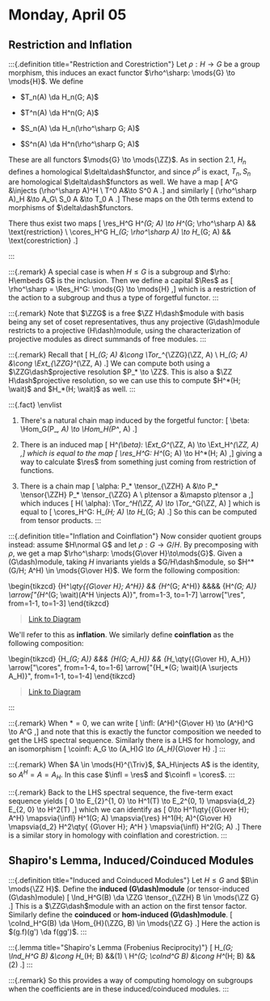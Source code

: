 # Monday, April 05

## Restriction and Inflation

:::{.definition title="Restriction and Corestriction"}
Let $\rho: H\to G$ be a group morphism, this induces an exact functor $\rho^\sharp: \mods{G} \to \mods{H}$.
We define

- $T_n(A) \da H_n(G; A)$
- $T^n(A) \da H^n(G; A)$

- $S_n(A) \da H_n(\rho^\sharp G; A)$
- $S^n(A) \da H^n(\rho^\sharp G; A)$

These are all functors $\mods{G} \to \mods{\ZZ}$.
As in section 2.1, $H_n$ defines a homological $\delta\dash$functor, and since $\rho^\sharp$ is exact, $T_n, S_n$ are homological $\delta\dash$functors as well.
We have a map 
\[
A^G &\injects (\rho^\sharp A)^H \\
T^0 A&\to S^0 A
.\]
and similarly
\[
(\rho^\sharp A)_H &\to A_G\\
S_0 A &\to T_0 A
.\] 
These maps on the 0th terms extend to morphisms of $\delta\dash$functors.

There thus exist two maps
\[
\res_H^G H^*(G; A) \to H^*(G; \rho^\sharp A) && \text{restriction} \\
\cores_H^G H_*(G; \rho^\sharp A) \to H_*(G; A) && \text{corestriction}
.\]

:::

:::{.remark}
A special case is when $H\leq G$ is a subgroup and $\rho: H\embeds G$ is the inclusion.
Then we define a capital $\Res$ as 
\[
\rho^\sharp = \Res_H^G: \mods{G} \to \mods{H}
,\]
which is a restriction of the action to a subgroup and thus a type of forgetful functor.
:::

:::{.remark}
Note that $\ZZG$ is a free $\ZZ H\dash$module with basis being any set of coset representatives, thus any projective \(G\dash\)module restricts to a projective \(H\dash\)module, using the characterization of projective modules as direct summands of free modules.
:::

:::{.remark}
Recall that 
\[
H_*(G; A) &\cong \Tor_*^{\ZZG}(\ZZ, A) \\
H_*(G; A) &\cong \Ext_{\ZZG}^*(\ZZ, A)
.\]
We can compute both using a $\ZZG\dash$projective resolution $P_* \to \ZZ$.
This is also a $\ZZ H\dash$projective resolution, so we can use this to compute $H^*(H; \wait)$ and $H_*(H; \wait)$ as well.
:::

:::{.fact}
\envlist

1. There's a natural chain map induced by the forgetful functor:
\[
\beta: \Hom_G(P_*, A) \to \Hom_H(P^*, A)
.\]

2. There is an induced map
\[
H^*(\beta): \Ext_G^*(\ZZ, A) \to \Ext_H^*(\ZZ, A)
,\]
which is equal to the map
\[
\res_H^G: H^*(G; A) \to H^*(H; A)
,\]
giving a way to calculate $\res$ from something just coming from restriction of functions.

3. There is a chain map 
\[
\alpha: P_* \tensor_{\ZZH} A &\to P_* \tensor{\ZZH} P_* \tensor_{\ZZG} A \\
p\tensor a &\mapsto p\tensor a
,\]
which induces
\[
H( \alpha): \Tor_*^H(\ZZ, A) \to \Tor_*^G(\ZZ, A)
\]
which is equal to
\[
\cores_H^G: H_*(H; A) \to H_*(G; A)
.\]
So this can be computed from tensor products.
:::

:::{.definition title="Inflation and Coinflation"}
Now consider quotient groups instead: assume $H\normal G$ and let $\rho:G\to G/H$.
By precomposing with $\rho$, we get a map $\rho^\sharp: \mods{G\over H}\to\mods{G}$.
Given a \(G\dash\)module, taking $H$ invariants yields a $G/H\dash$module, so $H^*(G/H; A^H) \in \mods{G\over H}$.
We form the following composition:

\begin{tikzcd}
	{H^*\qty{{G\over H}; A^H}} && {H^*(G; A^H)} &&&& {H^*(G; A)}
	\arrow["{H^*(G; \wait)(A^H \injects A)}", from=1-3, to=1-7]
	\arrow["\res", from=1-1, to=1-3]
\end{tikzcd}

> [Link to Diagram](https://q.uiver.app/?q=WzAsMyxbMCwwLCJIXipcXHF0eXt7R1xcb3ZlciBIfTsgQV5IfSJdLFsyLDAsIkheKihHOyBBXkgpIl0sWzYsMCwiSF4qKEc7IEEpIl0sWzEsMiwiSF4qKEc7IFxcd2FpdCkoQV5IIFxcaW5qZWN0cyBBKSJdLFswLDEsIlxccmVzIl1d)

We'll refer to this as **inflation**.
We similarly define **coinflation** as the following composition:

\begin{tikzcd}
	{H_*(G; A)} &&& {H(G; A_H)} && {H_*\qty{{G\over H}, A_H}}
	\arrow["\cores", from=1-4, to=1-6]
	\arrow["{H_*(G; \wait)(A \surjects A_H)}", from=1-1, to=1-4]
\end{tikzcd}

> [Link to Diagram](https://q.uiver.app/?q=WzAsMyxbMCwwLCJIXyooRzsgQSkiXSxbMywwLCJIKEc7IEFfSCkiXSxbNSwwLCJIXypcXHF0eXt7R1xcb3ZlciBIfSwgQV9IfSJdLFsxLDIsIlxcY29yZXMiXSxbMCwxLCJIXyooRzsgXFx3YWl0KShBIFxcc3VyamVjdHMgQV9IKSJdXQ==)

:::

:::{.remark}
When $*=0$, we can write 
\[
\infl: (A^H)^{G\over H} \to (A^H)^G \to A^G
,\]
and note that this is exactly the functor composition we needed to get the LHS spectral sequence.
Similarly there is a LHS for homology, and an isomorphism
\[
\coinfl: A_G \to (A_H)_G \to (A_H)_{G\over H}
.\]
:::

:::{.remark}
When $A \in \mods{H}^{\Triv}$, $A_H\injects A$ is the identity, so $A^H = A = A_H$.
In this case $\infl = \res$ and $\coinfl = \cores$.
:::

:::{.remark}
Back to the LHS spectral sequence, the five-term exact sequence yields
\[
0 \to E_{2}^{1, 0} \to H^1(T) \to E_2^{0, 1} \mapsvia{d_2} E_{2, 0} \to H^2(T)
,\]
which we can identify as 
\[
0\to H^1\qty{{G\over H}; A^H}
\mapsvia{\infl} 
H^1(G; A)
\mapsvia{\res} 
H^1(H; A)^{G\over H}
\mapsvia{d_2} 
H^2\qty{ {G\over H}; A^H }
\mapsvia{\infl} 
H^2(G; A)
.\]
There is a similar story in homology with coinflation and corestriction.
:::

## Shapiro's Lemma, Induced/Coinduced Modules

:::{.definition title="Induced and Coinduced Modules"}
Let $H\leq G$ and $B\in \mods{\ZZ H}$.
Define the **induced \(G\dash\)module** (or tensor-induced \(G\dash\)module)
\[
\Ind_H^G(B) \da \ZZG \tensor_{\ZZH} B \in \mods{\ZZ G}
.\]
This is a $\ZZG\dash$module with an action on the first tensor factor.
Similarly define the **coinduced** or **hom-induced \(G\dash\)module**.
\[
\coInd_H^G(B) \da \Hom_{H}(\ZZG, B) \in \mods{\ZZ G}
.\]
Here the action is $(g.f)(g') \da f(gg')$.
:::

:::{.lemma title="Shapiro's Lemma (Frobenius Reciprocity)"}
\[
H_*(G; \Ind_H^G B) &\cong H_*(H; B) &&(1) \\
H^*(G; \coInd^G B) &\cong H^*(H; B) &&(2)
.\]
:::

:::{.remark}
So this provides a way of computing homology on subgroups when the coefficients are in these induced/coinduced modules.
:::
